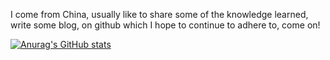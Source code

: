 I come from China, usually like to share some of the knowledge learned, write some blog, on github which I hope to continue to adhere to, come on!


[![Anurag's GitHub stats](https://github-readme-stats.vercel.app/api?mingtianshi=anuraghazra)](https://github.com/anuraghazra/github-readme-stats)
